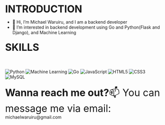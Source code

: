 <font size="6"><b>INTRODUCTION</b></font>
- 👋 Hi, I’m Michael Waruiru, and I am a backend developer
- 👀 I’m interested in backend development using Go and Python(Flask and Django), and Machine Learning

<div style="margin-top: 20px; margin-bottom: 20px;">
        <font size="6"><b>SKILLS</b></font>
</div>
<br>

![Python](https://img.shields.io/badge/-Python-blue?style=flat-square&logo=python)
![Machine Learning](https://img.shields.io/badge/-Machine%20Learning-FF6F00?style=flat-square&logo=machine-learning&logoColor=white)
![Go](https://img.shields.io/badge/-Go-00ADD8?style=flat-square&logo=go)
![JavaScript](https://img.shields.io/badge/-JavaScript-F7DF1E?style=flat-square&logo=javascript&logoColor=black)
![HTML5](https://img.shields.io/badge/-HTML5-E34F26?style=flat-square&logo=html5&logoColor=white)
![CSS3](https://img.shields.io/badge/-CSS3-1572B6?style=flat-square&logo=css3&logoColor=white)
![MySQL](https://img.shields.io/badge/-MySQL-4479A1?style=flat-square&logo=mysql&logoColor=white)

<div style="margin-top: 20px; margin-bottom: 20px;">
        <font size="6"><b>Wanna reach me out?</b>📫 You can message me via email:</font>
        <div>
             michaelwaruiru@gmail.com   
        </div>
</div>

